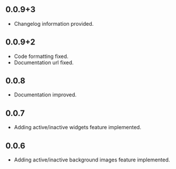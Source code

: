 ## 0.0.9+3

* Changelog information provided.

## 0.0.9+2

* Code formatting fixed.
* Documentation url fixed.

## 0.0.8

* Documentation improved.

## 0.0.7

* Adding active/inactive widgets feature implemented.

## 0.0.6

* Adding active/inactive background images feature implemented.
